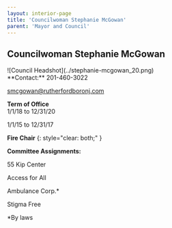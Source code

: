 ```yaml
---
layout: interior-page
title: 'Councilwoman Stephanie McGowan'
parent: 'Mayor and Council'
---
```


## Councilwoman Stephanie McGowan

<div class="mayor-and-council-profile">
<div markdown=1>
![Council Headshot](../stephanie-mcgowan_20.png)
</div>
<div markdown=1>
**Contact:**  
201-460-3022

smcgowan@rutherfordboronj.com

**Term of Office**  
1/1/18 to 12/31/20

1/1/15 to 12/31/17 

**Fire Chair**
{: style="clear: both;" }

**Committee Assignments:**  

55 Kip Center

Access for All

Ambulance Corp.*

Stigma Free

*By laws
</div>
</div>
